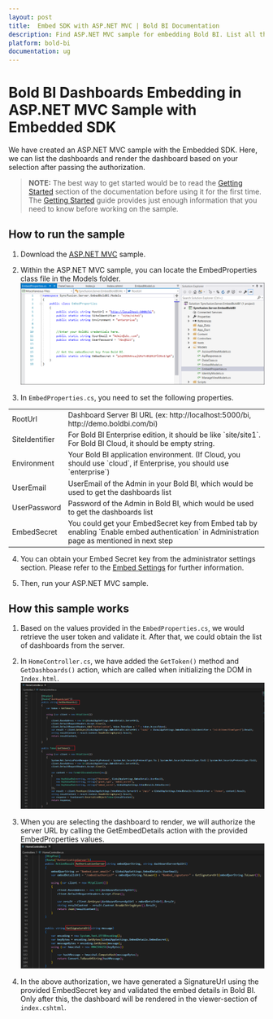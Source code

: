 ```yaml
---
layout: post
title:  Embed SDK with ASP.NET MVC | Bold BI Documentation
description: Find ASP.NET MVC sample for embedding Bold BI. List all the dashboards and render the dashboard based on your selection after passing the authorization.
platform: bold-bi
documentation: ug
---
```


# Bold BI Dashboards Embedding in ASP.NET MVC Sample with Embedded SDK

We have created an ASP.NET MVC sample with the Embedded SDK. Here, we can list the dashboards and render the dashboard based on your selection after passing the authorization.

> **NOTE:**  The best way to get started would be to read the [Getting Started](/getting-started/embedding-in-your-application/) section of the documentation before using it for the first time. The [Getting Started](/getting-started/embedding-in-your-application/) guide provides just enough information that you need to know before working on the sample.

## How to run the sample

1. Download the [ASP.NET MVC](https://github.com/boldbi/samples/tree/master/v3.2.16/asp-net-mvc) sample.

2. Within the ASP.NET MVC sample, you can locate the EmbedProperties class file in the Models folder.
![Properties](/static/assets/javascript/sample/images/mvc-properties.png)

3. In `EmbedProperties.cs`, you need to set the following properties. 

<meta charset="utf-8"/>
<table>
  <tbody>
    <tr>
        <td align="left">RootUrl</td>
        <td align="left">Dashboard Server BI URL (ex: http://localhost:5000/bi, http://demo.boldbi.com/bi)</td>
    </tr>
    <tr>
        <td align="left">SiteIdentifier</td>
        <td align="left">For Bold BI Enterprise edition, it should be like `site/site1`. For Bold BI Cloud, it should be empty string.</td>
    </tr>
    <tr>
        <td align="left">Environment</td>
        <td align="left">Your Bold BI application environment. (If Cloud, you should use `cloud`, if  Enterprise, you should use `enterprise`)</td>
    </tr>
    <tr>
        <td align="left">UserEmail</td>
        <td align="left">UserEmail of the Admin in your Bold BI, which would be used to get the dashboards list</td>
    </tr>
    <tr>
        <td align="left">UserPassword</td>
        <td align="left">Password of the Admin in Bold BI, which would be used to get the dashboards list</td>
    </tr>
    <tr>
        <td align="left">EmbedSecret</td>
        <td align="left">You could get your EmbedSecret key from Embed tab by enabling `Enable embed authentication` in Administration page as mentioned in next step</td>
    </tr>
  </tbody>
</table>


4. You can obtain your Embed Secret key from the administrator settings section. Please refer to the [Embed Settings](/site-administration/embed-settings/) for further information.   

5. Then, run your ASP.NET MVC sample.

## How this sample works

1. Based on the values provided in the `EmbedProperties.cs`, we would retrieve the user token and validate it. After that, we could obtain the list of dashboards from the server.

2. In `HomeController.cs`, we have added the `GetToken()` method and `GetDashboards()` action, which are called when initializing the DOM in `Index.html`.
![Initializing the DOM in MVC](/static/assets/javascript/sample/images/mvc-home-getdashboard.png)

3. When you are selecting the dashboard to render, we will authorize the server URL by calling the GetEmbedDetails action with the provided EmbedProperties values.
![Server Authorization in MVC](/static/assets/javascript/sample/images/mvc-home-getdetails.png)

4. In the above authorization, we have generated a SignatureUrl using the provided EmbedSecret key and validated the embed details in Bold BI. Only after this, the dashboard will be rendered in the viewer-section of `index.cshtml`.